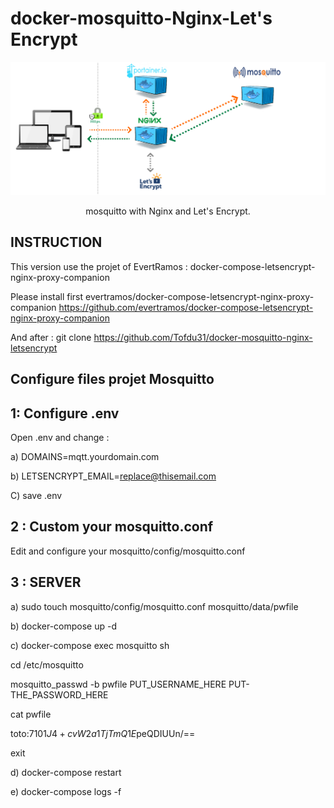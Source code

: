 docker-mosquitto-Nginx-Let's Encrypt
=============


<p align="center">
    <img src="Mosquitto_Nginx_Letsencrypt.png" alt="mosquitto with Nginx and Let's Encrypt" >

<p align="center">
  mosquitto with Nginx and Let's Encrypt.
</p>

INSTRUCTION
---------------------

This version use the projet of EvertRamos : docker-compose-letsencrypt-nginx-proxy-companion

Please install first evertramos/docker-compose-letsencrypt-nginx-proxy-companion
https://github.com/evertramos/docker-compose-letsencrypt-nginx-proxy-companion

And after :
    git clone https://github.com/Tofdu31/docker-mosquitto-nginx-letsencrypt
    
Configure files projet Mosquitto
---------------------

1: Configure .env
---------------------
Open .env and change :

a) DOMAINS=mqtt.yourdomain.com

b) LETSENCRYPT_EMAIL=replace@thisemail.com

C) save .env

2 : Custom your mosquitto.conf
---------------------
Edit and configure your mosquitto/config/mosquitto.conf

3 : SERVER
---------------------
a) sudo touch mosquitto/config/mosquitto.conf mosquitto/data/pwfile

b) docker-compose up -d

c) docker-compose exec mosquitto sh

cd /etc/mosquitto

mosquitto_passwd -b pwfile PUT_USERNAME_HERE PUT-THE_PASSWORD_HERE

cat pwfile

toto:$7$101$J4+cvW2a1TjTmQ1E$peQDIUUn/==

exit

d) docker-compose restart

e) docker-compose logs -f



